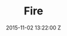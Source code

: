 ---
title: Fire
date: 2015-11-02 13:22:00 Z

position: 0
client: Toys
video: https://vimeo.com/144328007
image: "/uploads/toys-fire.jpg"

director: Louis De Caunes
producer: Elias Belkeddar
production-company: Iconoclast
layout: page
---